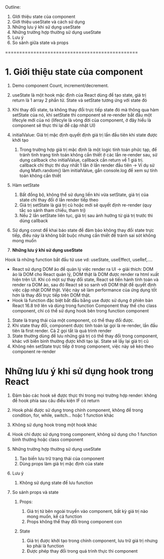 Outline:

1. GIới thiệu state của component
2. Giới thiệu useState và cách sử dụng
3. Những lưu ý khi sử dụng useState
4. Những trường hợp thường sử dụng useState
5. Lưu ý
6. So sánh giữa state và props

===============================================

# 1. **Giới thiệu state của component**

1. Demo component Count, increment/decrement.

1. useState là một hook mặc định của React dùng để tạo state, giá trị return là 1 array 2 phần từ. State và setState tương ứng với state đó
2. Khi thay đổi state, ta không thay đổi trực tiếp state đó mà thông qua hàm setState của nó, khi setState thì component sẽ re-render bắt đầu một lifecyle mới của nó (lifecyle là vòng đời của component, ở đây hiểu là component sẽ thực thi lại để cập nhật UI)

3. initialValue: Giá trị mặc định quyết định giá trị lần đầu tiên khi state được khởi tạo
    1. Trong trường hợp giá trị mặc định là một logic tính toán phức tạp, để tránh tình trạng tính toán không cần thiết ở các lần re-render sau, sử dụng callback cho initialValue, callback cần return về 1 giá trị. callback chỉ thực thi duy nhất 1 lần ở lần render đầu tiên -> Ví dụ sử dụng Math.random() làm initialValue, gắn console.log để xem sự tính toán không cần thiết
4. Hàm setState
    1. Bất đồng bộ, không thể sử dụng liền khi vừa setState, giá trị của state chỉ thay đổi ở lần render tiếp theo
    2. Giá trị setState là giá trị cũ hoặc mới sẽ quyết định re-render (quy tắc so sánh tham chiếu, tham trị)
    3. Nếu 2 lần setState liên tục, giá trị sau ảnh hưởng từ giá trị trước thì dùng callback
5. Sử dụng const để khai báo state để đảm bảo không thay đổi state trực tiếp, điều này là không bắt buộc nhưng cần thiết để tránh sai sót không mong muốn

   

1. **Những lưu ý khi sử dụng useState**

Hook là những function bắt đầu từ use vd: useState, useEffect, useRef,….

- React sử dụng DOM ảo để quản lý việc render ra UI -> giải thích: DOM ảo là DOM cho React quản lý, DOM thật là DOM được render ra html xuất hiện trên UI. Khi có một sự thay đổi state, React sẽ tiến hành tính toán và render ra DOM ảo, sau đó React sẽ so sanh với DOM thật để quyết định việc cập nhật DOM thật. Việc này sẽ làm performance của ứng dụng tốt hơn là thay đổi trực tiếp trên DOM thật.
- Hook là function đặc biệt bắt đầu bằng use được sử dụng ở phiên bản React 16.8 trở lên và dùng trong function Component thay thế cho class component, chỉ có thể sử dụng hook bên trong function component
1. State là trạng thái của một component, có thể thay đổi được. 
2. Khi state thay đổi, component được tính toán lại gọi là re-render, lần đầu tiên là first render. Cả 2 gọi tắt là quá trình render
3. State thường dùng để lưu những giá trị có thể thay đổi trong component, khác với biến bình thường được khởi tạo lại. State sẽ lấy lại giá trị cũ
4. Không nên setState trực tiếp ở trong component, việc này sẽ kéo theo component re-render 





# Những lưu ý khi sử dụng hook trong React

1. Đảm bảo các hook sẽ được thực thi trong mọi trường hợp render: không để hook phía sau câu điều kiện IF có return

2. Hook phải được sử dụng trong chính component, không để trong condition, for, while, switch… hoặc 1 function khác

3. Không sử dụng hook trong một hook khác

4. Hook chỉ được sử dụng trong component, không sử dụng cho 1 function bình thường hoặc class component

5. Những trường hợp thường sử dụng useState
    1. Tạo biến lưu trữ trạng thái của component
    2. Dùng props làm giá trị mặc định của state
6. Lưu ý
    1. Không sử dụng state để lưu function
7. So sánh props và state
    1. Props:
        1. Giá trị từ bên ngoài truyền vào component, bất kỳ giá trị nào mong muốn, kể cả function
        2. Props không thể thay đổi trong component con

    2. State
        1. Giá trị được khởi tạo trong chính component, lưu trữ giá trị nhưng ko phải là function
        2. Được phép thay đổi trong quá trình thực thi component